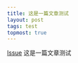 ```yaml
---
title: 这是一篇文章测试
layout: post
tags: test
topmost: true
---
```

 [Issue](https://service-hcdykspu-1252139077.hk.apigw.tencentcs.com/release/onemanager)
 这是一篇文章测试